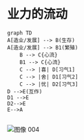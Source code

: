 # 业力的流动
```mermaid 业力的流动
graph TD
A[造业/发展] --> B(生存)
A[造业/发展] --> B1(繁殖)
    B --> C{心流}
    B1 --> C{心流}
    C --> |喜| D[习气1]
    C --> |舍| D1[习气2]
    C --> |忧| D2[习气3]
D -->E(互作)
D1 -->E
D2-->E
E-->A
   
```

![图像 004](https://user-images.githubusercontent.com/34572147/144531160-428c45f5-fda3-4b2c-a3a8-24394bf96100.png)
